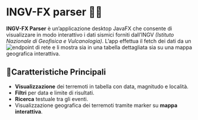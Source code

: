 # **INGV-FX parser** 🚀✨
**INGV-FX Parser** è un’applicazione desktop JavaFX che consente di visualizzare in modo interattivo i dati sismici forniti dall’INGV *(Istituto Nazionale di Geofisica e Vulcanologia)*.
L’app effettua il fetch dei dati da un ![endpoint](https://webservices.ingv.it/swagger-ui/dist/?url=https://ingv.github.io/openapi/fdsnws/event/0.0.1/event.yaml) di rete e li mostra sia in una tabella dettagliata sia su una mappa geografica interattiva.
## **📼Caratteristiche Principali**

- **Visualizzazione** dei terremoti in tabella con data, magnitudo e località.
- **Filtri** per data e limite di risultati.
- **Ricerca** testuale tra gli eventi.
- Visualizzazione geografica dei terremoti tramite marker su **mappa interattiva**.
